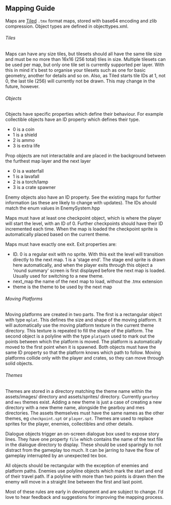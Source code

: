 Mapping Guide
-------------

Maps are [Tiled](https://www.mapeditor.org) `.tmx` format maps, stored with base64 encoding and zlib compression. Object types are defined in objecttypes.xml.

###### Tiles
Maps can have any size tiles, but tilesets should all have the same tile size and must be no more than 16x16 (256 total) tiles in size. Multiple tilesets can be used per map, but only one tile set is currently supported per layer. With this in mind it's best to organise your tilesets such as one for basic geometry, another for details and so on. Also, as Tiled starts tile IDs at 1, not 0, the last tile (256) will currently not be drawn. This may change in the future, however.

###### Objects
Objects have specific properties which define their behaviour. For example collectible objects have an ID property which defines their type.

  * 0 is a coin
  * 1 is a shield
  * 2 is ammo
  * 3 is extra life

Prop objects are not interactable and are placed in the background between the furthest map layer and the next layer

  * 0 is a waterfall
  * 1 is a lavafall
  * 2 is a torch/lamp
  * 3 is a crate spawner

Enemy objects also have an ID property. See the existing maps for further information (as these are likely to change with updates). The IDs ahould match the enum values in EnemySystem.hpp

Maps must have at least one checkpoint object, which is where the player will start the level, with an ID of 0. Further checkpoints should have their ID incremented each time. When the map is loaded the checkpoint sprite is automatically placed based on the current theme.

Maps must have exactly one exit. Exit properties are:

  * ID. 0 is a regular exit with no sprite. With this exit the level will transition directly to the next map. 1 is a 'stage end'. The stage end sprite is drawn here automatically, and when the player exits through this object a 'round summary' screen is first displayed before the next map is loaded. Usually used for switching to a new theme.
  * next_map the name of the next map to load, without the .tmx extension
  * theme is the theme to be used by the next map

###### Moving Platforms
Moving platforms are created in two parts. The first is a rectangular object with type `mplat`. This defines the size and shape of the moving platform. It will automatically use the moving platform texture in the current theme directory. This texture is repeated to fill the shape of the platform. The second object is a polyline with the type `platpath` used to mark out the points between which the platform is moved. The platform is automatically moved to the first point when it is spawned. Both objects must have the same ID property so that the platform knows which path to follow. Moving platforms collide only with the player and crates, so they can move through solid objects.

###### Themes
Themes are stored in a directory matching the theme name within the assets/images/ directory and assets/sprites/ directory. Currently `gearboy` and `mes` themes exist. Adding a new theme is just a case of creating a new directory with a new theme name, alongside the gearboy and mes directories. The assets themselves must have the same names as the other themes, eg `checkpoint.spt` or `player.spt`. Themes are used to replace sprites for the player, enemies, collectibles and other details.

Dialogue objects trigger an on-screen dialogue box used to expose story lines. They have one property `file` which contains the name of the text file in the dialogue directory to display. These should be used sparingly to not distract from the gameplay too much. It can be jarring to have the flow of gameplay interrupted by an unexpected tex box.

All objects should be rectangular with the exception of enemies and platform paths. Enemies use polyline objects which mark the start and end of their travel path. If a polyline with more than two points is drawn then the enemy will move in a straight line between the first and last point.

Most of these rules are early in development and are subject to change. I'd love to hear feedback and suggestions for improving the mapping process.